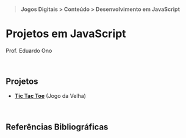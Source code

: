 > #### Jogos Digitais > Conteúdo > Desenvolvimento em JavaScript

# Projetos em JavaScript

Prof. Eduardo Ono

<br>

## Projetos

  * [**Tic Tac Toe**](./tic-tac-toe/) (Jogo da Velha)

<br>

## Referências Bibliográficas

<br>
